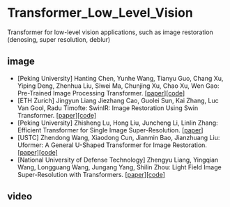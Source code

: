 # Transformer_Low_Level_Vision
Transformer for low-level vision applications, such as image restoration (denosing, super resolution, deblur)

## image 

* [Peking University] Hanting Chen, Yunhe Wang, Tianyu Guo, Chang Xu, Yiping Deng, Zhenhua Liu, Siwei Ma, Chunjing Xu, Chao Xu, Wen Gao: Pre-Trained Image Processing Transformer. [[paper]](https://openaccess.thecvf.com/content/CVPR2021/papers/Chen_Pre-Trained_Image_Processing_Transformer_CVPR_2021_paper.pdf)[[code]](https://github.com/huawei-noah/Pretrained-IPT)
* [ETH Zurich] Jingyun Liang
Jiezhang Cao, Guolei Sun, Kai Zhang, Luc Van Gool, Radu Timofte: SwinIR: Image Restoration Using Swin Transformer. [[paper]](https://arxiv.org/pdf/2108.10257.pdf)[[code]](https://github.com/JingyunLiang/SwinIR)
* [Peking University] Zhisheng Lu, Hong Liu, Juncheng Li, Linlin Zhang: Efficient Transformer for Single Image Super-Resolution. [[paper]](https://arxiv.org/pdf/2108.11084.pdf)
* [USTC] Zhendong Wang, Xiaodong Cun, Jianmin Bao, Jianzhuang Liu: Uformer: A General U-Shaped Transformer for Image Restoration. [[paper]](https://arxiv.org/pdf/2106.03106.pdf)[[code]](https://github.com/ZhendongWang6/Uformer)
* [National University of Defense Technology] Zhengyu Liang, Yingqian Wang, Longguang Wang, Jungang Yang, Shilin Zhou: Light Field Image Super-Resolution with Transformers. [[paper]](https://arxiv.org/pdf/2108.07597.pdf)[[code]](https://github.com/ZhengyuLiang24/LFT)


## video
